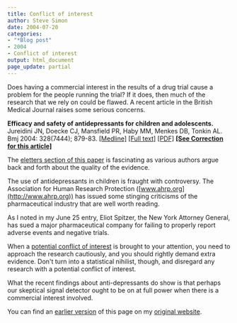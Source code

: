 ```yaml
---
title: Conflict of interest
author: Steve Simon
date: 2004-07-20
categories:
- "*Blog post"
- 2004
- Conflict of interest
output: html_document
page_update: partial
---
```

Does having a commercial interest in the results of a drug trial cause a
problem for the people running the trial? If it does, then much of the
research that we rely on could be flawed. A recent article in the
British Medical Journal raises some serious concerns.

**Efficacy and safety of antidepressants for children and adolescents.**
Jureidini JN, Doecke CJ, Mansfield PR, Haby MM, Menkes DB, Tonkin AL.
Bmj 2004: 328(7444); 879-83.
[\[Medline\]](http://www.ncbi.nlm.nih.gov/entrez/query.fcgi?cmd=Retrieve&db=PubMed&list_uids=15073072&dopt=Abstract)
[\[Full
text\]](http://bmj.bmjjournals.com/cgi/content/full/328/7444/879)
[\[PDF\]](http://bmj.bmjjournals.com/cgi/reprint/328/7444/879.pdf)
**[\[See Correction for this
article\]](http://bmj.bmjjournals.com/cgi/content/short/328/7449/1170-b)**

The [eletters section of this
paper](http://bmj.bmjjournals.com/cgi/eletters/328/7444/879) is
fascinating as various authors argue back and forth about the quality of
the evidence.

The use of antidepressants in children is fraught with controversy. The
Association for Human Research Protection
([www.ahrp.org](http://www.ahrp.org)) has issued some stinging
criticisms of the pharmaceutical industry that are well worth reading.

As I noted in my June 25 entry, Eliot Spitzer, the New York Attorney
General, has sued a major pharmaceutical company for failing to properly
report adverse events and negative trials.

When a [potential conflict of interest](conflict.html) is brought to
your attention, you need to approach the research cautiously, and you
should rightly demand extra evidence. Don't turn into a statistical
nihilist, though, and disregard any research with a potential conflict
of interest.

What the recent findings about anti-depressants do show is that perhaps
our skeptical signal detector ought to be on at full power when there is
a commercial interest involved.

You can find an [earlier version](http://www.pmean.com/04/conflict1.html) of this page on my [original website](http://www.pmean.com/original_site.html).

